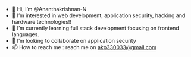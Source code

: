 - 👋 Hi, I’m @Ananthakrishnan-N
- 👀 I’m interested in web development, application security, hacking and hardware technologies!!
- 🌱 I’m currently learning full stack development focusing on frontend languages.
- 💞️ I’m looking to collaborate on application security
- 📫 How to reach me : reach me on akp330033@gmail.com

